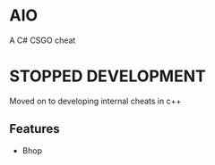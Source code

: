# AIO
A C# CSGO cheat
# STOPPED DEVELOPMENT
Moved on to developing internal cheats in c++
## Features
- Bhop
